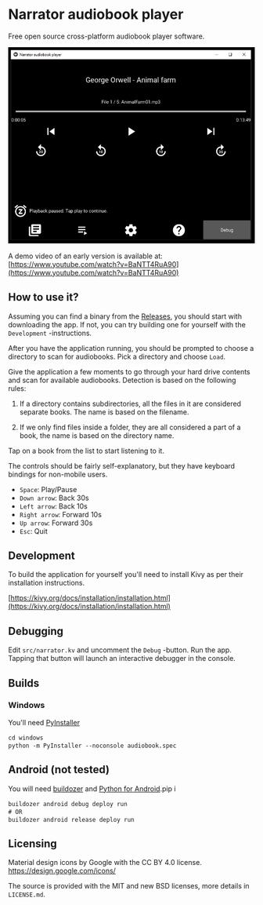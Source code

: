 # Narrator audiobook player

Free open source cross-platform audiobook player software.

![Screenshot](playing.png?raw=true "Playing screen")

A demo video of an early version is available at:
[https://www.youtube.com/watch?v=BaNTT4RuA90](https://www.youtube.com/watch?v=BaNTT4RuA90)


## How to use it?

Assuming you can find a binary from the [Releases](https://github.com/lietu/narrator/releases), you should start with downloading the app. If
not, you can try building one for yourself with the `Development` -instructions.

After you have the application running, you should be prompted to choose a
directory to scan for audiobooks. Pick a directory and choose `Load`.

Give the application a few moments to go through your hard drive contents and
scan for available audiobooks. Detection is based on the following rules:

1) If a directory contains subdirectories, all the files in it are considered
separate books. The name is based on the filename.

2) If we only find files inside a folder, they are all considered a part of a
book, the name is based on the directory name.

Tap on a book from the list to start listening to it.

The controls should be fairly self-explanatory, but they have keyboard bindings
for non-mobile users.

 * `Space`: Play/Pause
 * `Down arrow`: Back 30s
 * `Left arrow`: Back 10s
 * `Right arrow`: Forward 10s
 * `Up arrow`: Forward 30s
 * `Esc`: Quit


## Development

To build the application for yourself you'll need to install Kivy as per their
installation instructions.

[https://kivy.org/docs/installation/installation.html](https://kivy.org/docs/installation/installation.html)

## Debugging

Edit `src/narrator.kv` and uncomment the `Debug` -button. Run the app. Tapping
that button will launch an interactive debugger in the console.


## Builds

### Windows

You'll need [PyInstaller](http://www.pyinstaller.org)

```
cd windows
python -m PyInstaller --noconsole audiobook.spec
```

## Android (not tested)

You will need [buildozer](https://github.com/kivy/buildozer) and [Python for
Android](https://github.com/kivy/python-for-android/).pip i


```
buildozer android debug deploy run
# OR
buildozer android release deploy run
```


## Licensing

Material design icons by Google with the CC BY 4.0 license. 
https://design.google.com/icons/

The source is provided with the MIT and new BSD licenses, more details in
`LICENSE.md`.

